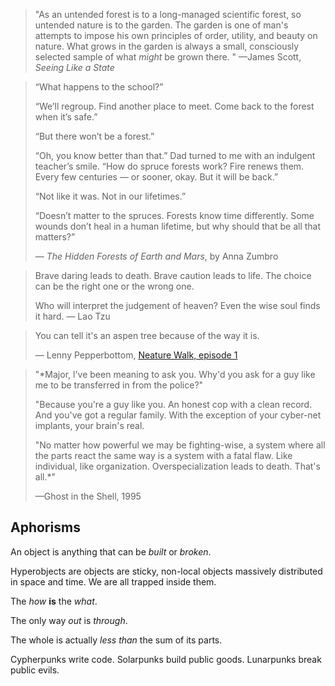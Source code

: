 
> "As an untended forest is to a long-managed scientific forest, so untended nature is to the garden. The garden is one of man's attempts to impose his own principles of order, utility, and beauty on nature. What grows in the garden is always a small, consciously selected sample of what *might* be grown there. "
> —James Scott, *Seeing Like a State*


>“What happens to the school?”
>
>“We’ll regroup. Find another place to meet. Come back to the forest when it’s safe.”
>
>“But there won’t be a forest.”
>
>“Oh, you know better than that.” Dad turned to me with an indulgent teacher’s smile. “How do spruce forests work? Fire renews them. Every few centuries — or sooner, okay. But it will be back.”
>
>“Not like it was. Not in our lifetimes.”
>
>“Doesn’t matter to the spruces. Forests know time differently. Some wounds don’t heal in a human lifetime, but why should that be all that matters?”
>
>	— *The Hidden Forests of Earth and Mars*, by Anna Zumbro


> Brave daring leads to death.
> Brave caution leads to life. 
> The choice can be the right one
> or the wrong one.
> 
> Who will interpret
> the judgement of heaven? 
> Even the wise soul
> finds it hard.
> — Lao Tzu


>You can tell it's an aspen tree because of the way it is.
>
>— Lenny Pepperbottom, [Neature Walk, episode 1](https://youtu.be/Hm3JodBR-vs?si=q-3A5BgUo20eUhD8)


> "*Major, l've been meaning to ask you. Why'd you ask for a guy like me to be transferred in from the police?"
> 
> "Because you're a guy like you. An honest cop with a clean record. And you've got a regular family. With the exception of your cyber-net implants, your brain's real.
> 
> "No matter how powerful we may be fighting-wise, a system where all the parts react the same way is a system with a fatal flaw. Like individual, like organization. Overspecialization leads to death. That's all.*"
> 
> —Ghost in the Shell, 1995

## Aphorisms

An object is anything that can be *built* or *broken*. 

Hyperobjects are objects are sticky, non-local objects massively distributed in space and time. We are all trapped inside them.

The *how* **is** the *what*. 

The only way *out* is *through*. 

The whole is actually *less than* the sum of its parts.

Cypherpunks write code. Solarpunks build public goods. Lunarpunks break public evils. 